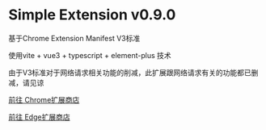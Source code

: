 # Simple Extension v0.9.0

基于Chrome Extension Manifest V3标准

使用vite + vue3 + typescript + element-plus 技术

由于V3标准对于网络请求相关功能的削减，此扩展跟网络请求有关的功能都已删减，请见谅

[前往 Chrome扩展商店](https://chrome.google.com/webstore/detail/ofhbnimjijmnaigdfhhmhegnlmcbilba)

[前往 Edge扩展商店](https://microsoftedge.microsoft.com/addons/detail/kifnmdppleeacpldkcceoficmncfdmoa)